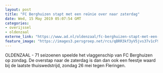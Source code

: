 ```yaml
---
layout: post
title: "FC Berghuizen stapt met een reünie over naar zaterdag"
date: Wed, 15 May 2019 05:07:54 GMT
categories: 
- overijssel 
- oldenzaal 
externe_link: "https://www.ad.nl/oldenzaal/fc-berghuizen-stapt-met-een-reunie-over-naar-zaterdag~a8a6e0a4/"
feature_image: "https://images3.persgroep.net/rcs/qBRR3kf3yV5jvs37v1cF9-bD8gk/diocontent/148339044/_fitwidth/400/?appId=21791a8992982cd8da851550a453bd7f&quality=0.7"
---
```


OLDENZAAL - 71 seizoenen speelde het vlaggenschip van FC Berghuizen op zondag. De overstap naar de zaterdag is dan dan ook een feestje waard bij de laatste thuiswedstrijd, zondag 26 mei tegen Fleringen.
